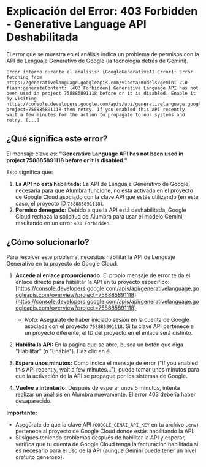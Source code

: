 # Explicación del Error: 403 Forbidden - Generative Language API Deshabilitada

El error que se muestra en el análisis indica un problema de permisos con la API de Lenguaje Generativo de Google (la tecnología detrás de Gemini).

```
Error interno durante el análisis: [GoogleGenerativeAI Error]: Error fetching from https://generativelanguage.googleapis.com/v1beta/models/gemini-2.0-flash:generateContent: [403 Forbidden] Generative Language API has not been used in project 758885891118 before or it is disabled. Enable it by visiting https://console.developers.google.com/apis/api/generativelanguage.googleapis.com/overview?project=758885891118 then retry. If you enabled this API recently, wait a few minutes for the action to propagate to our systems and retry. [...]
```

## ¿Qué significa este error?

El mensaje clave es: **"Generative Language API has not been used in project 758885891118 before or it is disabled."**

Esto significa que:

1.  **La API no está habilitada:** La API de Lenguaje Generativo de Google, necesaria para que Alumbra funcione, no está activada en el proyecto de Google Cloud asociado con la clave API que estás utilizando (en este caso, el proyecto ID `758885891118`).
2.  **Permiso denegado:** Debido a que la API está deshabilitada, Google Cloud rechaza la solicitud de Alumbra para usar el modelo Gemini, resultando en un error `403 Forbidden`.

## ¿Cómo solucionarlo?

Para resolver este problema, necesitas habilitar la API de Lenguaje Generativo en tu proyecto de Google Cloud:

1.  **Accede al enlace proporcionado:** El propio mensaje de error te da el enlace directo para habilitar la API en tu proyecto específico:
    [https://console.developers.google.com/apis/api/generativelanguage.googleapis.com/overview?project=758885891118](https://console.developers.google.com/apis/api/generativelanguage.googleapis.com/overview?project=758885891118)

    *   *Nota:* Asegúrate de haber iniciado sesión en la cuenta de Google asociada con el proyecto `758885891118`. Si tu clave API pertenece a un proyecto diferente, el ID del proyecto en el enlace será distinto.

2.  **Habilita la API:** En la página que se abre, busca un botón que diga "Habilitar" (o "Enable"). Haz clic en él.

3.  **Espera unos minutos:** Como indica el mensaje de error ("If you enabled this API recently, wait a few minutes..."), puede tomar unos minutos para que la activación de la API se propague por los sistemas de Google.

4.  **Vuelve a intentarlo:** Después de esperar unos 5 minutos, intenta realizar un análisis en Alumbra nuevamente. El error 403 debería haber desaparecido.

**Importante:**

*   Asegúrate de que la clave API (`GOOGLE_GENAI_API_KEY` en tu archivo `.env`) pertenece al proyecto de Google Cloud donde estás habilitando la API.
*   Si sigues teniendo problemas después de habilitar la API y esperar, verifica que tu cuenta de Google Cloud tenga la facturación habilitada si es necesario para el uso de la API (aunque Gemini puede tener un nivel gratuito generoso).

